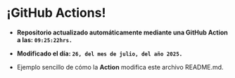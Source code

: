# ¡GitHub Actions!
* **Repositorio actualizado automáticamente mediante una GitHub Action a las: `09:25:22hrs.`**
* **Modificado el día: `26, del mes de julio, del año 2025.`**

* Ejemplo sencillo de cómo la **Action** modifica este archivo README.md.
